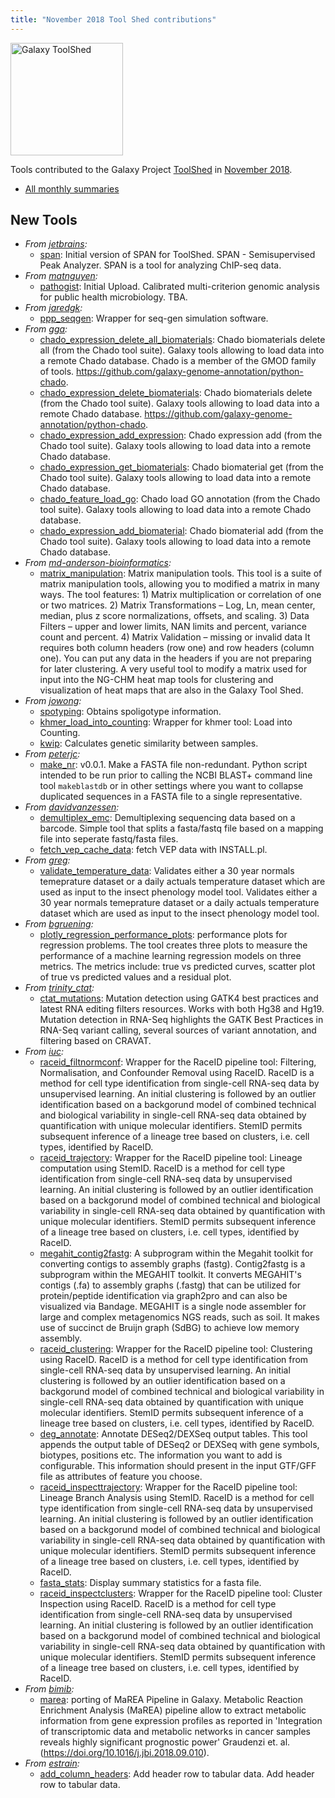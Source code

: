 ```yaml
---
title: "November 2018 Tool Shed contributions"
---
```


[<img class="float-right" src="/images/galaxy-logos/galaxy-toolshed-300.png" alt="Galaxy ToolShed" width="180">](http://toolshed.g2.bx.psu.edu/)

Tools contributed to the Galaxy Project [ToolShed](http://toolshed.g2.bx.psu.edu/) in [November 2018](/news/2018-12-galaxy-update/).

* [All monthly summaries](/toolshed/contributions/)

## New Tools

* *From [jetbrains](https://toolshed.g2.bx.psu.edu/view/jetbrains):*
    * [span](https://toolshed.g2.bx.psu.edu/view/jetbrains/span): Initial version of SPAN for ToolShed. SPAN - Semisupervised Peak Analyzer. SPAN is a tool for analyzing ChIP-seq data.
* *From [matnguyen](https://toolshed.g2.bx.psu.edu/view/matnguyen):*
    * [pathogist](https://toolshed.g2.bx.psu.edu/view/matnguyen/pathogist): Initial Upload. Calibrated multi-criterion genomic analysis for public health microbiology. TBA.
* *From [jaredgk](https://toolshed.g2.bx.psu.edu/view/jaredgk):*
    * [ppp_seqgen](https://toolshed.g2.bx.psu.edu/view/jaredgk/ppp_seqgen):  Wrapper for seq-gen simulation software.
* *From [gga](https://toolshed.g2.bx.psu.edu/view/gga):*
    * [chado_expression_delete_all_biomaterials](https://toolshed.g2.bx.psu.edu/view/gga/chado_expression_delete_all_biomaterials):  Chado biomaterials delete all (from the Chado tool suite). Galaxy tools allowing to load data into a remote Chado database.    Chado is a member of the GMOD family of tools.    https://github.com/galaxy-genome-annotation/python-chado.
    * [chado_expression_delete_biomaterials](https://toolshed.g2.bx.psu.edu/view/gga/chado_expression_delete_biomaterials):  Chado biomaterials delete (from the Chado tool suite). Galaxy tools allowing to load data into a remote Chado database.     https://github.com/galaxy-genome-annotation/python-chado.
    * [chado_expression_add_expression](https://toolshed.g2.bx.psu.edu/view/gga/chado_expression_add_expression):  Chado expression add (from the Chado tool suite). Galaxy tools allowing to load data into a remote Chado database.
    * [chado_expression_get_biomaterials](https://toolshed.g2.bx.psu.edu/view/gga/chado_expression_get_biomaterials):  Chado biomaterial get (from the Chado tool suite). Galaxy tools allowing to load data into a remote Chado database.
    * [chado_feature_load_go](https://toolshed.g2.bx.psu.edu/view/gga/chado_feature_load_go):  Chado load GO annotation (from the Chado tool suite). Galaxy tools allowing to load data into a remote Chado database.
    * [chado_expression_add_biomaterial](https://toolshed.g2.bx.psu.edu/view/gga/chado_expression_add_biomaterial):  Chado biomaterial add (from the Chado tool suite). Galaxy tools allowing to load data into a remote Chado database.
* *From [md-anderson-bioinformatics](https://toolshed.g2.bx.psu.edu/view/md-anderson-bioinformatics):*
    * [matrix_manipulation](https://toolshed.g2.bx.psu.edu/view/md-anderson-bioinformatics/matrix_manipulation):  Matrix manipulation tools. This tool is a suite of matrix manipulation tools, allowing you to modified a matrix in many ways.    The tool features:  1) Matrix multiplication or correlation of one or two matrices.  2) Matrix Transformations – Log, Ln, mean center, median, plus z score normalizations, offsets, and scaling.  3) Data Filters – upper and lower limits, NAN limits and percent, variance count and percent.  4) Matrix Validation – missing or invalid data    It requires both column headers (row one) and row headers (column one).   You can put any data in the headers if you are not preparing for later clustering.    A very useful tool to modify a matrix used for input into the NG-CHM heat map tools for clustering and visualization of heat maps that are also in the Galaxy Tool Shed.
* *From [jowong](https://toolshed.g2.bx.psu.edu/view/jowong):*
    * [spotyping](https://toolshed.g2.bx.psu.edu/view/jowong/spotyping):  Obtains spoligotype information.
    * [khmer_load_into_counting](https://toolshed.g2.bx.psu.edu/view/jowong/khmer_load_into_counting):  Wrapper for khmer tool: Load into Counting.
    * [kwip](https://toolshed.g2.bx.psu.edu/view/jowong/kwip):  Calculates genetic similarity between samples.
* *From [peterjc](https://toolshed.g2.bx.psu.edu/view/peterjc):*
    * [make_nr](https://toolshed.g2.bx.psu.edu/view/peterjc/make_nr): v0.0.1. Make a FASTA file non-redundant. Python script intended to be run prior to calling the NCBI BLAST+  command line tool ``makeblastdb`` or in other settings where you  want to collapse duplicated sequences in a FASTA file to a single  representative.
* *From [davidvanzessen](https://toolshed.g2.bx.psu.edu/view/davidvanzessen):*
    * [demultiplex_emc](https://toolshed.g2.bx.psu.edu/view/davidvanzessen/demultiplex_emc):  Demultiplexing sequencing data based on a barcode. Simple tool that splits a fasta/fastq file based on a mapping file into seperate fastq/fasta files.
    * [fetch_vep_cache_data](https://toolshed.g2.bx.psu.edu/view/davidvanzessen/fetch_vep_cache_data):  fetch VEP data with INSTALL.pl.
* *From [greg](https://toolshed.g2.bx.psu.edu/view/greg):*
    * [validate_temperature_data](https://toolshed.g2.bx.psu.edu/view/greg/validate_temperature_data):  Validates either a 30 year normals temeprature dataset or a daily actuals temperature dataset which are used as input to the insect phenology model tool. Validates either a 30 year normals temeprature dataset or a daily actuals temperature dataset which are used as input to the insect phenology model tool.
* *From [bgruening](https://toolshed.g2.bx.psu.edu/view/bgruening):*
    * [plotly_regression_performance_plots](https://toolshed.g2.bx.psu.edu/view/bgruening/plotly_regression_performance_plots):  performance plots for regression problems. The tool creates three plots to measure the performance of a machine learning regression models on three metrics.   The metrics include: true vs predicted curves, scatter plot of true vs predicted values and a residual plot.
* *From [trinity_ctat](https://toolshed.g2.bx.psu.edu/view/trinity_ctat):*
    * [ctat_mutations](https://toolshed.g2.bx.psu.edu/view/trinity_ctat/ctat_mutations):  Mutation detection using GATK4 best practices and latest RNA editing filters resources. Works with both Hg38 and Hg19. Mutation detection in RNA-Seq highlights the GATK Best Practices in RNA-Seq variant calling, several sources of variant annotation, and filtering based on CRAVAT.
* *From [iuc](https://toolshed.g2.bx.psu.edu/view/iuc):*
    * [raceid_filtnormconf](https://toolshed.g2.bx.psu.edu/view/iuc/raceid_filtnormconf):  Wrapper for the RaceID pipeline tool: Filtering, Normalisation, and Confounder Removal using RaceID. RaceID is a method for cell type identification from single-cell RNA-seq data by unsupervised learning. An initial clustering is followed by an outlier identification based on a backgorund model of combined technical and biological variability in single-cell RNA-seq data obtained by quantification with unique molecular identifiers. StemID permits subsequent inference of a lineage tree based on clusters, i.e. cell types, identified by RaceID.
    * [raceid_trajectory](https://toolshed.g2.bx.psu.edu/view/iuc/raceid_trajectory):  Wrapper for the RaceID pipeline tool: Lineage computation using StemID. RaceID is a method for cell type identification from single-cell RNA-seq data by unsupervised learning. An initial clustering is followed by an outlier identification based on a backgorund model of combined technical and biological variability in single-cell RNA-seq data obtained by quantification with unique molecular identifiers. StemID permits subsequent inference of a lineage tree based on clusters, i.e. cell types, identified by RaceID.
    * [megahit_contig2fastg](https://toolshed.g2.bx.psu.edu/view/iuc/megahit_contig2fastg):  A subprogram within the Megahit toolkit for converting contigs to assembly graphs (fastg). Contig2fastg is a subprogram within the MEGAHIT toolkit. It converts MEGAHIT's contigs (.fa) to assembly graphs (.fastg) that can be utilized for protein/peptide identification via graph2pro and can also be visualized via Bandage. MEGAHIT is a single node assembler for large and complex metagenomics NGS reads, such as soil. It makes use of succinct de Bruijn graph (SdBG) to achieve low memory assembly.
    * [raceid_clustering](https://toolshed.g2.bx.psu.edu/view/iuc/raceid_clustering):  Wrapper for the RaceID pipeline tool: Clustering using RaceID. RaceID is a method for cell type identification from single-cell RNA-seq data by unsupervised learning. An initial clustering is followed by an outlier identification based on a backgorund model of combined technical and biological variability in single-cell RNA-seq data obtained by quantification with unique molecular identifiers. StemID permits subsequent inference of a lineage tree based on clusters, i.e. cell types, identified by RaceID.
    * [deg_annotate](https://toolshed.g2.bx.psu.edu/view/iuc/deg_annotate):  Annotate DESeq2/DEXSeq output tables. This tool appends the output table of DESeq2 or DEXSeq with gene symbols, biotypes, positions etc. The information  you want to add is configurable. This information should present in the input GTF/GFF file as attributes of feature  you choose.
    * [raceid_inspecttrajectory](https://toolshed.g2.bx.psu.edu/view/iuc/raceid_inspecttrajectory):  Wrapper for the RaceID pipeline tool: Lineage Branch Analysis using StemID. RaceID is a method for cell type identification from single-cell RNA-seq data by unsupervised learning. An initial clustering is followed by an outlier identification based on a backgorund model of combined technical and biological variability in single-cell RNA-seq data obtained by quantification with unique molecular identifiers. StemID permits subsequent inference of a lineage tree based on clusters, i.e. cell types, identified by RaceID.
    * [fasta_stats](https://toolshed.g2.bx.psu.edu/view/iuc/fasta_stats):  Display summary statistics for a fasta file.
    * [raceid_inspectclusters](https://toolshed.g2.bx.psu.edu/view/iuc/raceid_inspectclusters):  Wrapper for the RaceID pipeline tool: Cluster Inspection using RaceID. RaceID is a method for cell type identification from single-cell RNA-seq data by unsupervised learning. An initial clustering is followed by an outlier identification based on a backgorund model of combined technical and biological variability in single-cell RNA-seq data obtained by quantification with unique molecular identifiers. StemID permits subsequent inference of a lineage tree based on clusters, i.e. cell types, identified by RaceID.
* *From [bimib](https://toolshed.g2.bx.psu.edu/view/bimib):*
    * [marea](https://toolshed.g2.bx.psu.edu/view/bimib/marea):  porting of MaREA Pipeline in Galaxy. Metabolic Reaction Enrichment Analysis (MaREA) pipeline allow to extract metabolic information from gene expression profiles as reported in 'Integration of transcriptomic data and metabolic networks in cancer samples reveals highly significant prognostic power' Graudenzi et. al. (https://doi.org/10.1016/j.jbi.2018.09.010).
* *From [estrain](https://toolshed.g2.bx.psu.edu/view/estrain):*
    * [add_column_headers](https://toolshed.g2.bx.psu.edu/view/estrain/add_column_headers):  Add header row to tabular data. Add header row to tabular data.
